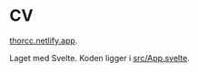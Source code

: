 # CV

[thorcc.netlify.app](thorcc.netlify.app).

Laget med Svelte.
Koden ligger i [src/App.svelte](src/App.svelte).
